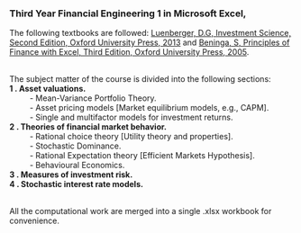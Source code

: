 ### Third Year Financial Engineering 1 in Microsoft Excel,

The following textbooks are followed: <a href='https://www.amazon.com/Investment-Science-David-G-Luenberger/dp/0199740089'>Luenberger, D.G,  Investment Science, Second Edition, Oxford University Press, 2013</a> and 
<a href='https://www.amazon.com/Principles-Finance-Excel-Simon-Benninga/dp/0190296380?ref_=ast_author_dp'>Beninga, S, Principles of Finance with Excel, Third Edition, Oxford University Press, 2005</a>. <br><br>


The subject matter of the course is divided into the following sections:<br>
<b>1 . Asset valuations.</b> <br>
&emsp; &emsp; - Mean-Variance Portfolio Theory. <br>
&emsp; &emsp; - Asset pricing models [Market equilibrium models, e.g., CAPM]. <br>
&emsp; &emsp; - Single and multifactor models for investment returns. <br>
<b>2 . Theories of financial market behavior. </b><br>
&emsp; &emsp; - Rational choice theory [Utility theory and properties]. <br>
&emsp; &emsp; - Stochastic Dominance. <br>
&emsp; &emsp; - Rational Expectation theory [Efficient Markets Hypothesis]. <br>
&emsp; &emsp; - Behavioural Economics. <br>
<b>3 . Measures of investment risk.</b> <br>
<b>4 . Stochastic interest rate models.</b> <br><br>

All the computational work are merged into a single .xlsx workbook for convenience.
